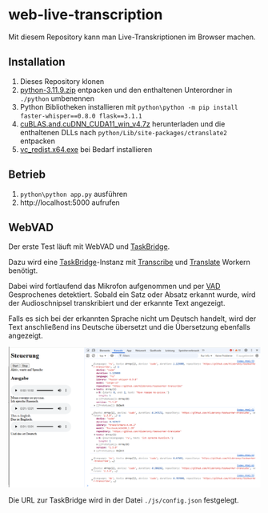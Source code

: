 # web-live-transcription

Mit diesem Repository kann man Live-Transkriptionen im Browser machen.

## Installation

1. Dieses Repository klonen
2. [python-3.11.9.zip](python-3.11.9.zip) entpacken und den enthaltenen Unterordner in `./python` umbenennen
3. Python Bibliotheken installieren mit `python\python -m pip install faster-whisper==0.8.0 flask==3.1.1`
4. [cuBLAS.and.cuDNN_CUDA11_win_v4.7z](https://github.com/Purfview/whisper-standalone-win/releases/download/libs/cuBLAS.and.cuDNN_CUDA11_win_v4.7z) herunterladen und die enthaltenen DLLs nach `python/Lib/site-packages/ctranslate2` entpacken
5. [vc_redist.x64.exe](./vc_redist.x64.exe]) bei Bedarf installieren

## Betrieb

1. `python\python app.py` ausführen
2. http://localhost:5000 aufrufen

## WebVAD

Der erste Test läuft mit WebVAD und [TaskBridge](https://github.com/hilderonny/taskbridge).

Dazu wird eine [TaskBridge](https://github.com/hilderonny/taskbridge)-Instanz mit [Transcribe](https://github.com/hilderonny/taskworker-transcribe) und [Translate](https://github.com/hilderonny/taskworker-translate) Workern benötigt.

Dabei wird fortlaufend das Mikrofon aufgenommen und per [VAD](https://github.com/ricky0123/vad) Gesprochenes detektiert. Sobald ein Satz oder Absatz erkannt wurde, wird der Audioschnipsel transkribiert und der erkannte Text angezeigt.

Falls es sich bei der erkannten Sprache nicht um Deutsch handelt, wird der Text anschließend ins Deutsche übersetzt und die Übersetzung ebenfalls angezeigt.

![Screenshot](./doc/screenshot.png)


Die URL zur TaskBridge wird in der Datei `./js/config.json` festgelegt.